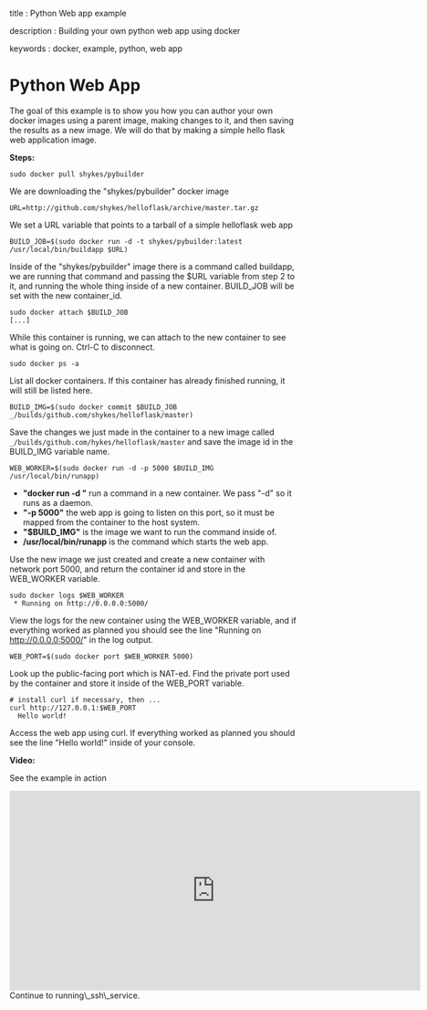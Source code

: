 title
:   Python Web app example

description
:   Building your own python web app using docker

keywords
:   docker, example, python, web app

Python Web App
==============

The goal of this example is to show you how you can author your own
docker images using a parent image, making changes to it, and then
saving the results as a new image. We will do that by making a simple
hello flask web application image.

**Steps:**

~~~~ {.sourceCode .bash}
sudo docker pull shykes/pybuilder
~~~~

We are downloading the "shykes/pybuilder" docker image

~~~~ {.sourceCode .bash}
URL=http://github.com/shykes/helloflask/archive/master.tar.gz
~~~~

We set a URL variable that points to a tarball of a simple helloflask
web app

~~~~ {.sourceCode .bash}
BUILD_JOB=$(sudo docker run -d -t shykes/pybuilder:latest /usr/local/bin/buildapp $URL)
~~~~

Inside of the "shykes/pybuilder" image there is a command called
buildapp, we are running that command and passing the \$URL variable
from step 2 to it, and running the whole thing inside of a new
container. BUILD\_JOB will be set with the new container\_id.

~~~~ {.sourceCode .bash}
sudo docker attach $BUILD_JOB
[...]
~~~~

While this container is running, we can attach to the new container to
see what is going on. Ctrl-C to disconnect.

~~~~ {.sourceCode .bash}
sudo docker ps -a
~~~~

List all docker containers. If this container has already finished
running, it will still be listed here.

~~~~ {.sourceCode .bash}
BUILD_IMG=$(sudo docker commit $BUILD_JOB _/builds/github.com/shykes/helloflask/master)
~~~~

Save the changes we just made in the container to a new image called
`_/builds/github.com/hykes/helloflask/master` and save the image id in
the BUILD\_IMG variable name.

~~~~ {.sourceCode .bash}
WEB_WORKER=$(sudo docker run -d -p 5000 $BUILD_IMG /usr/local/bin/runapp)
~~~~

-   **"docker run -d "** run a command in a new container. We pass "-d"
    so it runs as a daemon.
-   **"-p 5000"** the web app is going to listen on this port, so it
    must be mapped from the container to the host system.
-   **"\$BUILD\_IMG"** is the image we want to run the command inside
    of.
-   **/usr/local/bin/runapp** is the command which starts the web app.

Use the new image we just created and create a new container with
network port 5000, and return the container id and store in the
WEB\_WORKER variable.

~~~~ {.sourceCode .bash}
sudo docker logs $WEB_WORKER
 * Running on http://0.0.0.0:5000/
~~~~

View the logs for the new container using the WEB\_WORKER variable, and
if everything worked as planned you should see the line "Running on
<http://0.0.0.0:5000/>" in the log output.

~~~~ {.sourceCode .bash}
WEB_PORT=$(sudo docker port $WEB_WORKER 5000)
~~~~

Look up the public-facing port which is NAT-ed. Find the private port
used by the container and store it inside of the WEB\_PORT variable.

~~~~ {.sourceCode .bash}
# install curl if necessary, then ...
curl http://127.0.0.1:$WEB_PORT
  Hello world!
~~~~

Access the web app using curl. If everything worked as planned you
should see the line "Hello world!" inside of your console.

**Video:**

See the example in action

<div style="margin-top:10px;">
  <iframe width="720" height="350" src="http://ascii.io/a/2573/raw" frameborder="0"></iframe>
</div>
Continue to running\_ssh\_service.
